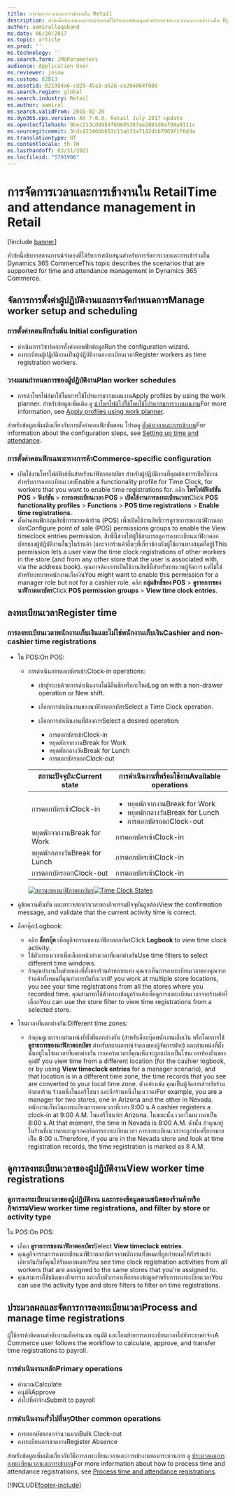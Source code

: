 ```yaml
---
title: การจัดการเวลาและการเข้างานใน Retail
description: หัวข้อนี้อธิบายสถานการณ์จำลองที่ได้รับการสนับสนุนสำหรับการจัดการเวลาและการเข้าร่วมใน Dynamics 365 Commerce
author: aamirallaqaband
ms.date: 06/20/2017
ms.topic: article
ms.prod: ''
ms.technology: ''
ms.search.form: JMGParameters
audience: Application User
ms.reviewer: josaw
ms.custom: 62813
ms.assetid: 821994a6-cd29-45a3-a526-ce204064f080
ms.search.region: global
ms.search.industry: Retail
ms.author: aamiral
ms.search.validFrom: 2016-02-28
ms.dyn365.ops.version: AX 7.0.0, Retail July 2017 update
ms.openlocfilehash: 9bec213cd4954f69605387ae2801d8af98a8111c
ms.sourcegitcommit: 3cdc42346bb653c13ab33a7142dbb7969f1f6dda
ms.translationtype: HT
ms.contentlocale: th-TH
ms.lasthandoff: 03/31/2021
ms.locfileid: "5791906"
---
```

# <a name="time-and-attendance-management-in-retail"></a><span data-ttu-id="beb34-103">การจัดการเวลาและการเข้างานใน Retail</span><span class="sxs-lookup"><span data-stu-id="beb34-103">Time and attendance management in Retail</span></span>

[!include [banner](includes/banner.md)]

<span data-ttu-id="beb34-104">หัวข้อนี้อธิบายสถานการณ์จำลองที่ได้รับการสนับสนุนสำหรับการจัดการเวลาและการเข้าร่วมใน Dynamics 365 Commerce</span><span class="sxs-lookup"><span data-stu-id="beb34-104">This topic describes the scenarios that are supported for time and attendance management in Dynamics 365 Commerce.</span></span>

## <a name="manage-worker-setup-and-scheduling"></a><span data-ttu-id="beb34-105">จัดการการตั้งค่าผู้ปฏิบัติงานและการจัดกำหนดการ</span><span class="sxs-lookup"><span data-stu-id="beb34-105">Manage worker setup and scheduling</span></span>

### <a name="initial-configuration"></a><span data-ttu-id="beb34-106">การตั้งค่าคอนฟิกเริ่มต้น </span><span class="sxs-lookup"><span data-stu-id="beb34-106">Initial configuration</span></span>

- <span data-ttu-id="beb34-107">ดำเนินการวิซาร์ดการตั้งค่าคอนฟิกข้อมูล</span><span class="sxs-lookup"><span data-stu-id="beb34-107">Run the configuration wizard.</span></span>
- <span data-ttu-id="beb34-108">ลงทะเบียนผู้ปฏิบัติงานเป็นผู้ปฏิบัติงานลงทะเบียนเวลา</span><span class="sxs-lookup"><span data-stu-id="beb34-108">Register workers as time registration workers.</span></span>

### <a name="plan-worker-schedules"></a><span data-ttu-id="beb34-109">วางแผนกำหนดการของผู้ปฏิบัติงาน</span><span class="sxs-lookup"><span data-stu-id="beb34-109">Plan worker schedules</span></span>

- <span data-ttu-id="beb34-110">การนำโพรไฟล์มาใช้โดยการใช้โปรแกรมวางแผนงาน</span><span class="sxs-lookup"><span data-stu-id="beb34-110">Apply profiles by using the work planner.</span></span> <span data-ttu-id="beb34-111">สำหรับข้อมูลเพิ่มเติม ดู [นำโพรไฟล์ไปใช้โดยใช้โปรแกรมการวางแผนงาน](https://technet.microsoft.com/library/aa551234.aspx)</span><span class="sxs-lookup"><span data-stu-id="beb34-111">For more information, see [Apply profiles using work planner](https://technet.microsoft.com/library/aa551234.aspx).</span></span>

<span data-ttu-id="beb34-112">สำหรับข้อมูลเพิ่มเติมเกี่ยวกับการตั้งค่าตอนฟิกขั้นตอน โปรดดู [ตั้งค่าเวลาและการเข้างาน](https://technet.microsoft.com/library/aa496971.aspx)</span><span class="sxs-lookup"><span data-stu-id="beb34-112">For information about the configuration steps, see [Setting up time and attendance](https://technet.microsoft.com/library/aa496971.aspx).</span></span>

### <a name="commerce-specific-configuration"></a><span data-ttu-id="beb34-113">การตั้งค่าคอนฟิกเฉพาะทางการค้า</span><span class="sxs-lookup"><span data-stu-id="beb34-113">Commerce-specific configuration</span></span>

- <span data-ttu-id="beb34-114">เปิดใช้งานโพรไฟล์ฟังก์ชันสำหรับนาฬิกาตอกบัตร สำหรับผู้ปฏิบัติงานที่คุณต้องการเปิดใช้งานสำหรับการลงทะเบียนเวลา</span><span class="sxs-lookup"><span data-stu-id="beb34-114">Enable a functionality profile for Time Clock, for workers that you want to enable time registrations for.</span></span> <span data-ttu-id="beb34-115">คลิก **โพรไฟล์ฟังก์ชัน POS** &gt; **ฟังก์ชัน** &gt; **การลงทะเบียนเวลา POS** &gt; **เปิดใช้งานการลงทะเบียนเวลา**</span><span class="sxs-lookup"><span data-stu-id="beb34-115">Click **POS functionality profiles** &gt; **Functions** &gt; **POS time registrations** &gt; **Enable time registrations**.</span></span>
- <span data-ttu-id="beb34-116">ตั้งค่าคอนฟิกกลุ่มสิทธิ์การขายหน้าร้าน (POS) เพื่อเปิดใช้งานสิทธิ์การดูรายการของนาฬิกาตอกบัตร</span><span class="sxs-lookup"><span data-stu-id="beb34-116">Configure point of sale (POS) permissions groups to enable the View timeclock entries permission.</span></span> <span data-ttu-id="beb34-117">สิทธิ์นี้ช่วยให้ผู้ใช้สามารถดูการลงทะเบียนนาฬิกาตอกบัตรของผู้ปฏิบัติงานอื่นๆในร้านค้า (และจากร้านค้าอื่นๆที่เกี่ยวข้องกับผู้ใช้ผ่านทางสมุดที่อยู่)</span><span class="sxs-lookup"><span data-stu-id="beb34-117">This permission lets a user view the time clock registrations of other workers in the store (and from any other store that the user is associated with, via the address book).</span></span> <span data-ttu-id="beb34-118">คุณอาจต้องการเปิดใช้งานสิทธิ์นี้สำหรับบทบาทผู้จัดการ แต่ไม่ใช่สำหรับบทบาทพนักงานเก็บเงิน</span><span class="sxs-lookup"><span data-stu-id="beb34-118">You might want to enable this permission for a manager role but not for a cashier role.</span></span> <span data-ttu-id="beb34-119">คลิก **กลุ่มสิทธิ์ของ POS** &gt; **ดูรายการของนาฬิกาตอกบัตร**</span><span class="sxs-lookup"><span data-stu-id="beb34-119">Click **POS permission groups** &gt; **View time clock entries**.</span></span>

## <a name="register-time"></a><span data-ttu-id="beb34-120">ลงทะเบียนเวลา</span><span class="sxs-lookup"><span data-stu-id="beb34-120">Register time</span></span>

### <a name="cashier-and-non-cashier-time-registrations"></a><span data-ttu-id="beb34-121">การลงทะเบียนเวลาพนักงานเก็บเงินและไม่ใช่พนักงานเก็บเงิน</span><span class="sxs-lookup"><span data-stu-id="beb34-121">Cashier and non-cashier time registrations</span></span>

- <span data-ttu-id="beb34-122">ใน POS:</span><span class="sxs-lookup"><span data-stu-id="beb34-122">On POS:</span></span>

    - <span data-ttu-id="beb34-123">การดำเนินการตอกบัตรเข้า:</span><span class="sxs-lookup"><span data-stu-id="beb34-123">Clock-in operations:</span></span>

        - <span data-ttu-id="beb34-124">เข้าสู่ระบบด้วยการดำเนินงานไม่มีลิ้นชักหรือกะใหม่</span><span class="sxs-lookup"><span data-stu-id="beb34-124">Log on with a non-drawer operation or New shift.</span></span>
        - <span data-ttu-id="beb34-125">เลือกการดำเนินงานของนาฬิกาตอกบัตร</span><span class="sxs-lookup"><span data-stu-id="beb34-125">Select a Time Clock operation.</span></span>
        - <span data-ttu-id="beb34-126">เลือกการดำเนินงานที่ต้องการ</span><span class="sxs-lookup"><span data-stu-id="beb34-126">Select a desired operation:</span></span>

            - <span data-ttu-id="beb34-127">การตอกบัตรเข้า</span><span class="sxs-lookup"><span data-stu-id="beb34-127">Clock-in</span></span>
            - <span data-ttu-id="beb34-128">หยุดพักจากงาน</span><span class="sxs-lookup"><span data-stu-id="beb34-128">Break for Work</span></span>
            - <span data-ttu-id="beb34-129">หยุดพักกลางวัน</span><span class="sxs-lookup"><span data-stu-id="beb34-129">Break for Lunch</span></span>
            - <span data-ttu-id="beb34-130">การตอกบัตรออก</span><span class="sxs-lookup"><span data-stu-id="beb34-130">Clock-out</span></span>

        <table>
        <thead>
        <tr>
        <th><span data-ttu-id="beb34-131">สถานะปัจจุบัน:</span><span class="sxs-lookup"><span data-stu-id="beb34-131">Current state</span></span></th>
        <th><span data-ttu-id="beb34-132">การดำเนินงานที่พร้อมใช้งาน</span><span class="sxs-lookup"><span data-stu-id="beb34-132">Available operations</span></span></th>
        </tr>
        </thead>
        <tbody>
        <tr>
        <td><span data-ttu-id="beb34-133">การตอกบัตรเข้า</span><span class="sxs-lookup"><span data-stu-id="beb34-133">Clock-in</span></span></td>
        <td>
        <ul>
        <li><span data-ttu-id="beb34-134">หยุดพักจากงาน</span><span class="sxs-lookup"><span data-stu-id="beb34-134">Break for Work</span></span></li>
        <li><span data-ttu-id="beb34-135">หยุดพักกลางวัน</span><span class="sxs-lookup"><span data-stu-id="beb34-135">Break for Lunch</span></span></li>
        <li><span data-ttu-id="beb34-136">การตอกบัตรออก</span><span class="sxs-lookup"><span data-stu-id="beb34-136">Clock-out</span></span></li>
        </ul>
        </td>
        </tr>
        <tr>
        <td><span data-ttu-id="beb34-137">หยุดพักจากงาน</span><span class="sxs-lookup"><span data-stu-id="beb34-137">Break for Work</span></span></td>
        <td><span data-ttu-id="beb34-138">การตอกบัตรเข้า</span><span class="sxs-lookup"><span data-stu-id="beb34-138">Clock-in</span></span></td>
        </tr>
        <tr>
        <td><span data-ttu-id="beb34-139">หยุดพักกลางวัน</span><span class="sxs-lookup"><span data-stu-id="beb34-139">Break for Lunch</span></span></td>
        <td><span data-ttu-id="beb34-140">การตอกบัตรเข้า</span><span class="sxs-lookup"><span data-stu-id="beb34-140">Clock-in</span></span></td>
        </tr>
        <tr>
        <td><span data-ttu-id="beb34-141">การตอกบัตรออก</span><span class="sxs-lookup"><span data-stu-id="beb34-141">Clock-out</span></span></td>
        <td><span data-ttu-id="beb34-142">การตอกบัตรเข้า</span><span class="sxs-lookup"><span data-stu-id="beb34-142">Clock-in</span></span></td>
        </tr>
        </tbody>
        </table>

        <span data-ttu-id="beb34-143">[![สถานะของนาฬิกาตอกบัตร](./media/timeclockstates.png)](./media/timeclockstates.png)</span><span class="sxs-lookup"><span data-stu-id="beb34-143">[![Time Clock States](./media/timeclockstates.png)](./media/timeclockstates.png)</span></span>

- <span data-ttu-id="beb34-144">ดูข้อความยืนยัน และตรวจสอบว่าเวลาของกิจกรรมปัจจุบันถูกต้อง</span><span class="sxs-lookup"><span data-stu-id="beb34-144">View the confirmation message, and validate that the current activity time is correct.</span></span>
- <span data-ttu-id="beb34-145">ล็อกบุ๊ค:</span><span class="sxs-lookup"><span data-stu-id="beb34-145">Logbook:</span></span>

    - <span data-ttu-id="beb34-146">คลิก **ล็อกบุ๊ค** เพื่อดูกิจกรรมของนาฬิกาตอกบัตร</span><span class="sxs-lookup"><span data-stu-id="beb34-146">Click **Logbook** to view time clock activity.</span></span>
    - <span data-ttu-id="beb34-147">ใช้ตัวกรองเวลาเพื่อเลือกหน้าต่างเวลาที่แตกต่างกัน</span><span class="sxs-lookup"><span data-stu-id="beb34-147">Use time filters to select different time windows.</span></span>
    - <span data-ttu-id="beb34-148">ถ้าคุณทำงานในตำแหน่งที่ตั้งของร้านค้าหลายแห่ง คุณจะเห็นการลงทะเบียนเวลาของคุณจากร้านค้าทั้งหมดที่คุณทำการบันทึกเวลา</span><span class="sxs-lookup"><span data-stu-id="beb34-148">If you work at multiple store locations, you see your time registrations from all the stores where you recorded time.</span></span> <span data-ttu-id="beb34-149">คุณสามารถใช้ตัวกรองข้อมูลร้านค้าเพื่อดูการลงทะเบียนเวลาจากร้านค้าที่เลือก</span><span class="sxs-lookup"><span data-stu-id="beb34-149">You can use the store filter to view time registrations from a selected store.</span></span>

- <span data-ttu-id="beb34-150">โซนเวลาที่แตกต่างกัน:</span><span class="sxs-lookup"><span data-stu-id="beb34-150">Different time zones:</span></span>

    - <span data-ttu-id="beb34-151">ถ้าคุณดูเวลาจากตำแหน่งที่ตั้งที่แตกต่างกัน (สำหรับล็อกบุ๊คพนักงานเก็บเงิน หรือโดยการใช้ **ดูรายการของนาฬิกาตอกบัตร** สำหรับสถานการณ์จำลองของผู้จัดการฝ่าย) และตำแหน่งที่ตั้งนั้นอยู่ในโซนเวลาที่แตกต่างกัน เรกคอร์ดเวลาที่คุณเห็นจะถูกแปลงเป็นโซนเวลาท้องถิ่นของคุณ</span><span class="sxs-lookup"><span data-stu-id="beb34-151">If you view time from a different location (for the cashier logbook, or by using **View timeclock entries** for a manager scenario), and that location is in a different time zone, the time records that you see are converted to your local time zone.</span></span> <span data-ttu-id="beb34-152">ตัวอย่างเช่น คุณเป็นผู้จัดการสำหรับร้านค้าสองร้าน ร้านหนึ่งในแอริโซนา และอีกร้านหนึ่งในเนวาดา</span><span class="sxs-lookup"><span data-stu-id="beb34-152">For example, you are a manager for two stores, one in Arizona and the other in Nevada.</span></span> <span data-ttu-id="beb34-153">พนักงานเก็บเงินลงทะเบียนการตอกเวลาที่เวลา 9:00 น.</span><span class="sxs-lookup"><span data-stu-id="beb34-153">A cashier registers a clock-in at 9:00 A.M.</span></span> <span data-ttu-id="beb34-154">ในแอริโซนา</span><span class="sxs-lookup"><span data-stu-id="beb34-154">in Arizona.</span></span> <span data-ttu-id="beb34-155">ในขณะนั้น เวลาในเนวาดาเป็น 8:00 น.</span><span class="sxs-lookup"><span data-stu-id="beb34-155">At that moment, the time in Nevada is 8:00 A.M.</span></span> <span data-ttu-id="beb34-156">ดังนั้น ถ้าคุณอยู่ในร้านที่เนวาดาและดูเรกคอร์ดการลงทะเบียนเวลา การลงทะเบียนเวลาจะถูกทำเครื่องหมายเป็น 8:00 น.</span><span class="sxs-lookup"><span data-stu-id="beb34-156">Therefore, if you are in the Nevada store and look at time registration records, the time registration is marked as 8 A.M.</span></span>

## <a name="view-worker-time-registrations"></a><span data-ttu-id="beb34-157">ดูการลงทะเบียนเวลาของผู้ปฏิบัติงาน</span><span class="sxs-lookup"><span data-stu-id="beb34-157">View worker time registrations</span></span>

### <a name="view-worker-time-registrations-and-filter-by-store-or-activity-type"></a><span data-ttu-id="beb34-158">ดูการลงทะเบียนเวลาของผู้ปฏิบัติงาน และกรองข้อมูลตามชนิดของร้านค้าหรือกิจกรรม</span><span class="sxs-lookup"><span data-stu-id="beb34-158">View worker time registrations, and filter by store or activity type</span></span>

<span data-ttu-id="beb34-159">ใน POS:</span><span class="sxs-lookup"><span data-stu-id="beb34-159">On POS:</span></span>

- <span data-ttu-id="beb34-160">เลือก **ดูรายการของนาฬิกาตอกบัตร**</span><span class="sxs-lookup"><span data-stu-id="beb34-160">Select **View timeclock entries**.</span></span>
- <span data-ttu-id="beb34-161">คุณดูกิจกรรมการลงทะเบียนนาฬิกาตอกบัตรจากพนักงานทั้งหมดที่ถูกกำหนดให้กับร้านค้าเดียวกันกับที่คุณได้รับมอบหมาย</span><span class="sxs-lookup"><span data-stu-id="beb34-161">You see time clock registration activities from all workers that are assigned to the same stores that you're assigned to.</span></span>
- <span data-ttu-id="beb34-162">คุณสามารถใช้ชนิดของกิจกรรม และเก็บตัวกรองเพื่อกรองข้อมูลสำหรับการลงทะเบียนเวลา</span><span class="sxs-lookup"><span data-stu-id="beb34-162">You can use the activity type and store filters to filter on time registrations.</span></span>

## <a name="process-and-manage-time-registrations"></a><span data-ttu-id="beb34-163">ประมวลผลและจัดการการลงทะเบียนเวลา</span><span class="sxs-lookup"><span data-stu-id="beb34-163">Process and manage time registrations</span></span>

<span data-ttu-id="beb34-164">ผู้ใช้การค้าติดตามลำดับงานเพื่อคำนวณ อนุมัติ และโอนย้ายการลงทะเบียนเวลาไปยังระบบค่าจ้าง</span><span class="sxs-lookup"><span data-stu-id="beb34-164">A Commerce user follows the workflow to calculate, approve, and transfer time registrations to payroll.</span></span>

### <a name="primary-operations"></a><span data-ttu-id="beb34-165">การดำเนินงานหลัก</span><span class="sxs-lookup"><span data-stu-id="beb34-165">Primary operations</span></span>

- <span data-ttu-id="beb34-166">คำนวณ</span><span class="sxs-lookup"><span data-stu-id="beb34-166">Calculate</span></span>
- <span data-ttu-id="beb34-167">อนุมัติ</span><span class="sxs-lookup"><span data-stu-id="beb34-167">Approve</span></span>
- <span data-ttu-id="beb34-168">ส่งไปที่ค่าจ้าง</span><span class="sxs-lookup"><span data-stu-id="beb34-168">Submit to payroll</span></span>

### <a name="other-common-operations"></a><span data-ttu-id="beb34-169">การดำเนินงานทั่วไปอื่นๆ</span><span class="sxs-lookup"><span data-stu-id="beb34-169">Other common operations</span></span>

- <span data-ttu-id="beb34-170">การตอกบัตรออกจำนวนมาก</span><span class="sxs-lookup"><span data-stu-id="beb34-170">Bulk Clock-out</span></span>
- <span data-ttu-id="beb34-171">ลงทะเบียนการขาดงาน</span><span class="sxs-lookup"><span data-stu-id="beb34-171">Register Absence</span></span>

<span data-ttu-id="beb34-172">สำหรับข้อมูลเพิ่มเติมเกี่ยวกับวิธีการลงทะเบียนเวลาและการเข้างานของกระบวนการ ดู [ประมวลผลการลงทะเบียนเวลาและการเข้างาน](https://technet.microsoft.com/library/aa573180.aspx)</span><span class="sxs-lookup"><span data-stu-id="beb34-172">For more information about how to process time and attendance registrations, see [Process time and attendance registrations](https://technet.microsoft.com/library/aa573180.aspx).</span></span>


[!INCLUDE[footer-include](../includes/footer-banner.md)]